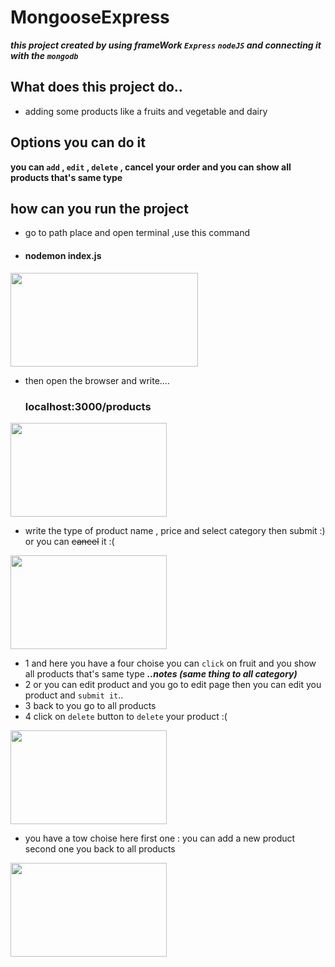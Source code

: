# MongooseExpress

***this project created by using frameWork `Express` `nodeJS` and connecting it with the `mongodb`***

## What does this project do..
* adding some products like a fruits and vegetable and dairy

## Options you can do it

**you can `add` , `edit` , `delete` , cancel your order and you can show all products that's  same type**

## how can you run the project 

*  go to path place and open terminal ,use this command

*   <h4>nodemon index.js</h4>

<img src="https://user-images.githubusercontent.com/85587699/133319933-568f0064-1c00-413d-abb5-7820c72982ca.png" width="300" height="150">

*  then open the browser and write....<h3>localhost:3000/products</h3>

<img src="https://user-images.githubusercontent.com/85587699/133321419-7d777e96-d3d8-4304-8707-0fb6134fff4b.png" width="250" height="150">
 
*  write the type of product name , price and select category then submit :) or you can ~~cancel~~ it :(

<img src="https://user-images.githubusercontent.com/85587699/133321814-ed4fa395-cd31-49ad-872d-7b65e7aba09a.png" width="250" height="150">

* 1 and here you have a four choise you can `click` on fruit and you show all products that's same type ***..notes (same thing to all category)***
* 2 or you can edit product and you go to edit page then you can edit you product and `submit it`..
* 3 back to you go to all products
* 4 click on `delete` button to `delete` your product :(

<img src="https://user-images.githubusercontent.com/85587699/133321888-5f845a13-21c6-4581-abe9-035cf3a8c199.png" width="250" height="150">

*  you have a tow choise here first one : you can add a new product second one you back to all products

<img src="https://user-images.githubusercontent.com/85587699/133321928-5e6693e1-502f-47ec-9a8a-fc7f5faaaa01.png" width="250" height="150">

